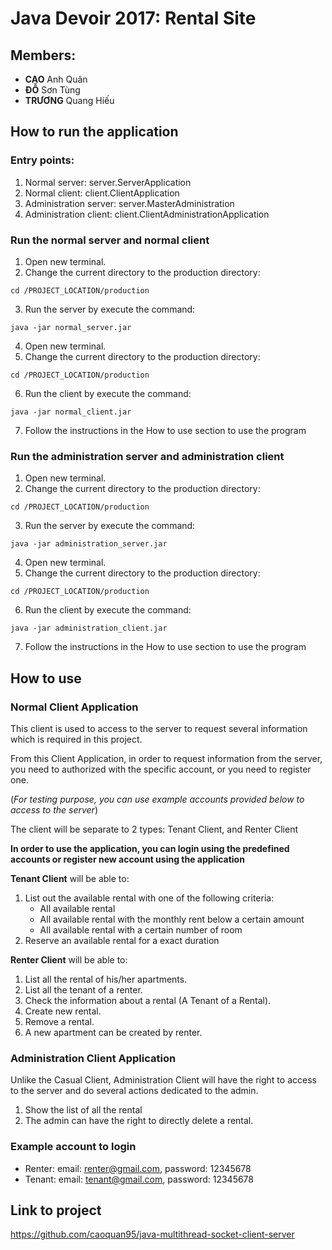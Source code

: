 # Java Devoir 2017: Rental Site 

## Members:
- **CAO** Anh Quân 
- **ĐỖ** Sơn Tùng
- **TRƯƠNG** Quang Hiếu 

## How to run the application

### Entry points:
1. Normal server: server.ServerApplication
2. Normal client: client.ClientApplication
3. Administration server: server.MasterAdministration
4. Administration client: client.ClientAdministrationApplication

### Run the normal server and normal client
1. Open new terminal.
2. Change the current directory to the production directory:
```
cd /PROJECT_LOCATION/production
```
3. Run the server by execute the command: 
```
java -jar normal_server.jar 
```
4. Open new terminal.
5. Change the current directory to the production directory:
```
cd /PROJECT_LOCATION/production
```
6. Run the client by execute the command: 
```
java -jar normal_client.jar
```

7. Follow the instructions in the How to use section to use the program

### Run the administration server and administration client
1. Open new terminal.
2. Change the current directory to the production directory:
```
cd /PROJECT_LOCATION/production
```
3. Run the server by execute the command: 
```
java -jar administration_server.jar 
```
4. Open new terminal.
5. Change the current directory to the production directory:
```
cd /PROJECT_LOCATION/production
```
6. Run the client by execute the command: 
```
java -jar administration_client.jar
```

7. Follow the instructions in the How to use section to use the program


## How to use

### Normal Client Application
This client is used to access to the server to request several information which is required in this project.

From this Client Application, in order to request information from the server, you need to authorized with the specific account, or you need to register one.

(*For testing purpose, you can use example accounts provided below to access to the server*)

The client will be separate to 2 types: Tenant Client, and Renter Client


**In order to use the application, you can login using the predefined accounts or register new account using the application** 

**Tenant Client** will be able to:
1. List out the available rental with one of the following criteria:
    * All available rental
    * All available rental with the monthly rent below a certain amount
    * All available rental with a certain number of room
2. Reserve an available rental for a exact duration

**Renter Client** will be able to:
1. List all the rental of his/her apartments.
2. List all the tenant of a renter.
3. Check the information about a rental (A Tenant of a Rental).
4. Create new rental.
5. Remove a rental.
6. A new apartment can be created by renter.

### Administration Client Application
Unlike the Casual Client, Administration Client will have the right to access to the server and do several actions dedicated to the admin.
1. Show the list of all the rental
2. The admin can have the right to directly delete a rental.

 

### Example account to login
- Renter: email: renter@gmail.com, password: 12345678
- Tenant: email: tenant@gmail.com, password: 12345678

## Link to project
https://github.com/caoquan95/java-multithread-socket-client-server
